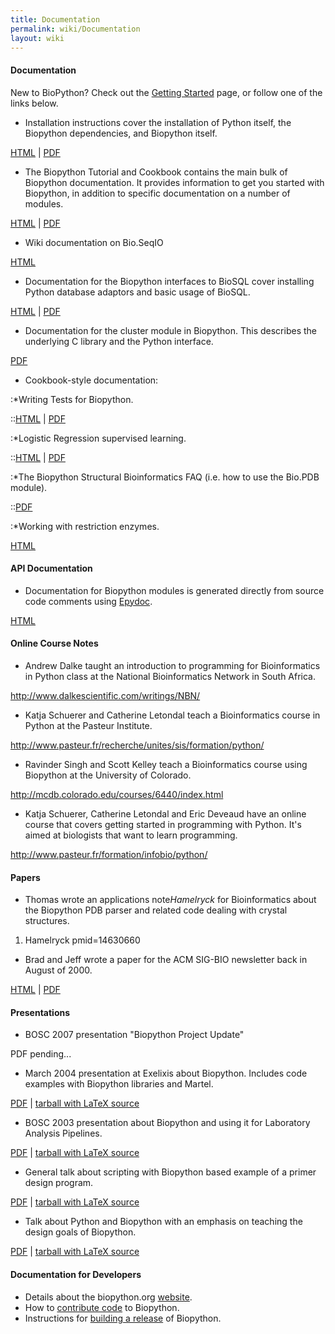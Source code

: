 ```yaml
---
title: Documentation
permalink: wiki/Documentation
layout: wiki
---
```


#### Documentation

New to BioPython? Check out the [Getting
Started](Getting_Started "wikilink") page, or follow one of the links
below.

-   Installation instructions cover the installation of Python itself,
    the Biopython dependencies, and Biopython itself.

  
[HTML](http://biopython.org/DIST/docs/install/Installation.html) |
[PDF](http://biopython.org/DIST/docs/install/Installation.pdf)

-   The Biopython Tutorial and Cookbook contains the main bulk of
    Biopython documentation. It provides information to get you started
    with Biopython, in addition to specific documentation on a number
    of modules.

  
[HTML](http://biopython.org/DIST/docs/tutorial/Tutorial.html) |
[PDF](http://biopython.org/DIST/docs/tutorial/Tutorial.pdf)

-   Wiki documentation on Bio.SeqIO

  
[HTML](SeqIO "wikilink")

-   Documentation for the Biopython interfaces to BioSQL cover
    installing Python database adaptors and basic usage of BioSQL.

  
[HTML](http://biopython.org/DIST/docs/biosql/python_biosql_basic.html) |
[PDF](http://biopython.org/DIST/docs/biosql/python_biosql_basic.pdf)

-   Documentation for the cluster module in Biopython. This describes
    the underlying C library and the Python interface.

  
[PDF](http://biopython.org/DIST/docs/cluster/cluster.pdf)

-   Cookbook-style documentation:

:\*Writing Tests for Biopython.

::[HTML](http://biopython.org/DIST/docs/cookbook/biopython_test.html) |
[PDF](http://biopython.org/DIST/docs/cookbook/biopython_test.pdf)

:\*Logistic Regression supervised learning.

::[HTML](http://biopython.org/DIST/docs/cookbook/LogisticRegression.html)
| [PDF](http://biopython.org/DIST/docs/cookbook/LogisticRegression.pdf)

:\*The Biopython Structural Bioinformatics FAQ (i.e. how to use the
Bio.PDB module).

::[PDF](http://biopython.org/DIST/docs/cookbook/biopdb_faq.pdf)

:\*Working with restriction enzymes.

  
  
[HTML](http://biopython.org/DIST/docs/cookbook/Restriction.html)

#### API Documentation

-   Documentation for Biopython modules is generated directly from
    source code comments using [Epydoc](http://epydoc.sourceforge.net/).

  
[HTML](http://biopython.org/DIST/docs/api/public/trees.html)

#### Online Course Notes

-   Andrew Dalke taught an introduction to programming for
    Bioinformatics in Python class at the National Bioinformatics
    Network in South Africa.

  
<http://www.dalkescientific.com/writings/NBN/>

-   Katja Schuerer and Catherine Letondal teach a Bioinformatics course
    in Python at the Pasteur Institute.

  
<http://www.pasteur.fr/recherche/unites/sis/formation/python/>

-   Ravinder Singh and Scott Kelley teach a Bioinformatics course using
    Biopython at the University of Colorado.

  
<http://mcdb.colorado.edu/courses/6440/index.html>

-   Katja Schuerer, Catherine Letondal and Eric Deveaud have an online
    course that covers getting started in programming with Python. It's
    aimed at biologists that want to learn programming.

  
<http://www.pasteur.fr/formation/infobio/python/>

#### Papers

-   Thomas wrote an applications note<cite>Hamelryck</cite> for
    Bioinformatics about the Biopython PDB parser and related code
    dealing with crystal structures.

<biblio>

1.  Hamelryck pmid=14630660

</biblio>

-   Brad and Jeff wrote a paper for the ACM SIG-BIO newsletter back in
    August of 2000.

  
[HTML](http://biopython.org/DIST/docs/acm/ACMbiopy.html) |
[PDF](http://biopython.org/DIST/docs/acm/ACMbiopy.pdf)

#### Presentations

-   BOSC 2007 presentation "Biopython Project Update"

  
PDF pending...

-   March 2004 presentation at Exelixis about Biopython. Includes code
    examples with Biopython libraries and Martel.

  
[PDF](http://biopython.org/DIST/docs/presentations/biopython_exelixis.pdf)
| [tarball with LaTeX
source](http://biopython.org/DIST/docs/presentations/biopython_exelixis.tar.gz)

-   BOSC 2003 presentation about Biopython and using it for Laboratory
    Analysis Pipelines.

  
[PDF](http://biopython.org/DIST/docs/presentations/bosc_biopython.pdf) |
[tarball with LaTeX
source](http://biopython.org/DIST/docs/presentations/bosc_biopython.tar.gz)

-   General talk about scripting with Biopython based example of a
    primer design program.

  
[PDF](http://biopython.org/DIST/docs/presentations/scripting.pdf) |
[tarball with LaTeX
source](http://biopython.org/DIST/docs/presentations/scripting.tar.gz)

-   Talk about Python and Biopython with an emphasis on teaching the
    design goals of Biopython.

  
[PDF](http://biopython.org/DIST/docs/presentations/biopython.pdf) |
[tarball with LaTeX
source](http://biopython.org/DIST/docs/presentations/biopy_group.tar.gz)

#### Documentation for Developers

-   Details about the biopython.org [website](website "wikilink").
-   How to [contribute code](Contributing "wikilink") to Biopython.
-   Instructions for [building a release](building_a_release "wikilink")
    of Biopython.

